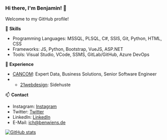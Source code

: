 ### Hi there, I'm Benjamin! 👋

Welcome to my GitHub profile!

🌱 **Skills**
- Programming Languages: MSSQL, PLSQL, C#, SSIS, Git, Python, HTML, CSS
- Frameworks: JS, Python, Bootstrap, VueJS, ASP.NET
- Tools: Visual Studio, VCode, SSMS, GitLab/GitHub, Azure DevOps

💼 **Experience**
- [CANCOM](https://www.cancom.de): Expert Data, Business Solutions, Senior Software Engineer
- - [21webdesign](https://www.21webdesign.de): Sidehuste

📫 **Contact**
- Instagram: [Instagram](https://www.instagram.com/benwiens/)
- Twitter: [Twitter](https://twitter.com/dernapster)
- LinkedIn: [LinkedIn](https://www.linkedin.com/in/benjamin-wiens-43a9b1123/)
- E-Mail: ich@benwiens.de

[![GitHub stats](https://github-readme-stats.vercel.app/api?username=real-napster&show_icons=true&count_private=true&hide=contribs)](https://github.com/real-napster)
